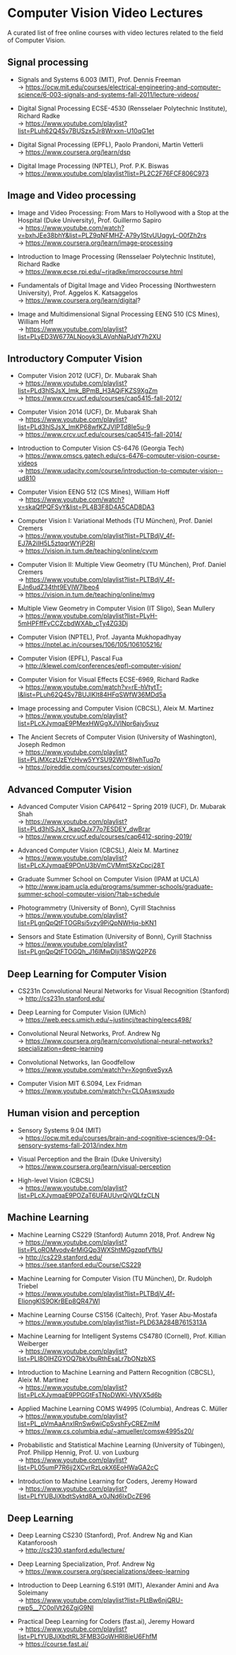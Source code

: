 # Computer Vision Video Lectures

A curated list of free online courses with video lectures related to the field of Computer Vision.

## Signal processing

* Signals and Systems 6.003 (MIT), Prof. Dennis Freeman   
-> https://ocw.mit.edu/courses/electrical-engineering-and-computer-science/6-003-signals-and-systems-fall-2011/lecture-videos/

* Digital Signal Processing ECSE-4530 (Rensselaer Polytechnic Institute), Richard Radke  
-> https://www.youtube.com/playlist?list=PLuh62Q4Sv7BUSzx5Jr8Wrxxn-U10qG1et

* Digital Signal Processing (EPFL), Paolo Prandoni, Martin Vetterli  
-> https://www.coursera.org/learn/dsp

* Digital Image Processing (NPTEL), Prof. P.K. Biswas  
-> https://www.youtube.com/playlist?list=PL2C2F76FCF806C973


## Image and Video processing

* Image and Video Processing: From Mars to Hollywood with a Stop at the Hospital  (Duke University), Prof. Guillermo Sapiro  
-> https://www.youtube.com/watch?v=bxhJEe38bhY&list=PLZ9qNFMHZ-A79y1StvUUqgyL-O0fZh2rs  
-> https://www.coursera.org/learn/image-processing

* Introduction to Image Processing (Rensselaer Polytechnic Institute), Richard Radke  
-> https://www.ecse.rpi.edu/~rjradke/improccourse.html

* Fundamentals of Digital Image and Video Processing (Northwestern University), Prof. Aggelos K. Katsaggelos  
-> https://www.coursera.org/learn/digital?

* Image and Multidimensional Signal Processing EENG 510 (CS Mines), William Hoff  
-> https://www.youtube.com/playlist?list=PLyED3W677ALNooyk3LAVqhNaPJdY7h2XU


## Introductory Computer Vision

* Computer Vision 2012 (UCF), Dr. Mubarak Shah  
-> https://www.youtube.com/playlist?list=PLd3hlSJsX_Imk_BPmB_H3AQjFKZS9XgZm  
-> https://www.crcv.ucf.edu/courses/cap5415-fall-2012/

* Computer Vision 2014 (UCF), Dr. Mubarak Shah  
-> https://www.youtube.com/playlist?list=PLd3hlSJsX_ImKP68wfKZJVIPTd8Ie5u-9  
-> https://www.crcv.ucf.edu/courses/cap5415-fall-2014/

* Introduction to Computer Vision CS-6476 (Georgia Tech)  
-> https://www.omscs.gatech.edu/cs-6476-computer-vision-course-videos  
-> https://www.udacity.com/course/introduction-to-computer-vision--ud810

* Computer Vision EENG 512 (CS Mines), William Hoff  
-> https://www.youtube.com/watch?v=skaQfPQFSyY&list=PL4B3F8D4A5CAD8DA3

* Computer Vision I: Variational Methods (TU München), Prof. Daniel Cremers  
-> https://www.youtube.com/playlist?list=PLTBdjV_4f-EJ7A2iIH5L5ztqqrWYjP2RI  
-> https://vision.in.tum.de/teaching/online/cvvm

* Computer Vision II: Multiple View Geometry (TU München), Prof. Daniel Cremers  
-> https://www.youtube.com/playlist?list=PLTBdjV_4f-EJn6udZ34tht9EVIW7lbeo4  
-> https://vision.in.tum.de/teaching/online/mvg

* Multiple View Geometry in Computer Vision (IT Sligo), Sean Mullery  
-> https://www.youtube.com/playlist?list=PLyH-5mHPFffFvCCZcbdWXAb_cTy4ZG3Dj

* Computer Vision (NPTEL), Prof. Jayanta Mukhopadhyay  
-> https://nptel.ac.in/courses/106/105/106105216/

* Computer Vision (EPFL), Pascal Fua     
-> http://klewel.com/conferences/epfl-computer-vision/

* Computer Vision for Visual Effects ECSE-6969, Richard Radke    
-> https://www.youtube.com/watch?v=rE-hVtytT-I&list=PLuh62Q4Sv7BUJlKlt84HFqSWfW36MDd5a

* Image processing and Computer Vision (CBCSL), Aleix M. Martinez  
-> https://www.youtube.com/playlist?list=PLcXJymqaE9PMexHWGgXJVINpr6ajy5vuz

* The Ancient Secrets of Computer Vision (University of Washington), Joseph Redmon    
-> https://www.youtube.com/playlist?list=PLjMXczUzEYcHvw5YYSU92WrY8IwhTuq7p  
-> https://pjreddie.com/courses/computer-vision/


## Advanced Computer Vision 

* Advanced Computer Vision CAP6412 – Spring 2019 (UCF), Dr. Mubarak Shah   
-> https://www.youtube.com/playlist?list=PLd3hlSJsX_IkapQJx77o7ESDEY_dwBrar  
-> https://www.crcv.ucf.edu/courses/cap6412-spring-2019/

* Advanced Computer Vision (CBCSL), Aleix M. Martinez  
-> https://www.youtube.com/playlist?list=PLcXJymqaE9POnU3bVmCVMmtSXzCpcj28T

* Graduate Summer School on Computer Vision (IPAM at UCLA)  
-> http://www.ipam.ucla.edu/programs/summer-schools/graduate-summer-school-computer-vision/?tab=schedule

* Photogrammetry (University of Bonn), Cyrill Stachniss  
-> https://www.youtube.com/playlist?list=PLgnQpQtFTOGRsi5vzy9PiQpNWHjq-bKN1

* Sensors and State Estimation (University of Bonn), Cyrill Stachniss  
-> https://www.youtube.com/playlist?list=PLgnQpQtFTOGQh_J16IMwDlji18SWQ2PZ6


## Deep Learning for Computer Vision

* CS231n Convolutional Neural Networks for Visual Recognition (Stanford)  
-> http://cs231n.stanford.edu/

* Deep Learning for Computer Vision (UMich)  
-> https://web.eecs.umich.edu/~justincj/teaching/eecs498/

* Convolutional Neural Networks, Prof. Andrew Ng  
-> https://www.coursera.org/learn/convolutional-neural-networks?specialization=deep-learning

* Convolutional Networks, Ian Goodfellow  
-> https://www.youtube.com/watch?v=Xogn6veSyxA

* Computer Vision MIT 6.S094, Lex Fridman  
-> https://www.youtube.com/watch?v=CLOAswsxudo


## Human vision and perception

* Sensory Systems 9.04 (MIT)  
-> https://ocw.mit.edu/courses/brain-and-cognitive-sciences/9-04-sensory-systems-fall-2013/index.htm

* Visual Perception and the Brain (Duke University)  
-> https://www.coursera.org/learn/visual-perception

* High-level Vision (CBCSL)  
-> https://www.youtube.com/playlist?list=PLcXJymqaE9POZaT6UFAUUvrQiVQLfzCLN


## Machine Learning

* Machine Learning CS229 (Stanford) Autumn 2018, Prof. Andrew Ng  
-> https://www.youtube.com/playlist?list=PLoROMvodv4rMiGQp3WXShtMGgzqpfVfbU  
-> http://cs229.stanford.edu/  
-> https://see.stanford.edu/Course/CS229

* Machine Learning for Computer Vision (TU München), Dr. Rudolph Triebel  
-> https://www.youtube.com/playlist?list=PLTBdjV_4f-EIiongKlS9OKrBEp8QR47Wl

* Machine Learning Course CS156 (Caltech), Prof. Yaser Abu-Mostafa  
-> https://www.youtube.com/playlist?list=PLD63A284B7615313A

* Machine Learning for Intelligent Systems CS4780 (Cornell), Prof. Killian Weiberger  
-> https://www.youtube.com/playlist?list=PLl8OlHZGYOQ7bkVbuRthEsaLr7bONzbXS

* Introduction to Machine Learning and Pattern Recognition (CBCSL), Aleix M. Martinez  
-> https://www.youtube.com/playlist?list=PLcXJymqaE9PPGGtFsTNoDWKl-VNVX5d6b

* Applied Machine Learning COMS W4995 (Columbia), Andreas C. Müller  
-> https://www.youtube.com/playlist?list=PL_pVmAaAnxIRnSw6wiCpSvshFyCREZmlM  
-> https://www.cs.columbia.edu/~amueller/comsw4995s20/

* Probabilistic and Statistical Machine Learning (University of Tübingen), Prof. Philipp Hennig,  Prof. U. von Luxburg  
-> https://www.youtube.com/playlist?list=PL05umP7R6ij2XCvrRzLokX6EoHWaGA2cC

* Introduction to Machine Learning for Coders, Jeremy Howard  
-> https://www.youtube.com/playlist?list=PLfYUBJiXbdtSyktd8A_x0JNd6lxDcZE96


## Deep Learning

* Deep Learning CS230 (Stanford), Prof. Andrew Ng and Kian Katanforoosh  
-> http://cs230.stanford.edu/lecture/

* Deep Learning Specialization, Prof. Andrew Ng  
-> https://www.coursera.org/specializations/deep-learning

* Introduction to Deep Learning 6.S191 (MIT), Alexander Amini and Ava Soleimany  
-> https://www.youtube.com/playlist?list=PLtBw6njQRU-rwp5__7C0oIVt26ZgjG9NI

* Practical Deep Learning for Coders (fast.ai), Jeremy Howard  
-> https://www.youtube.com/playlist?list=PLfYUBJiXbdtRL3FMB3GoWHRI8ieU6FhfM  
-> https://course.fast.ai/
